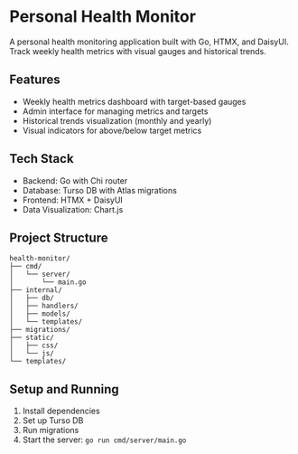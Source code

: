 # Personal Health Monitor

A personal health monitoring application built with Go, HTMX, and DaisyUI. Track weekly health metrics with visual gauges and historical trends.

## Features
- Weekly health metrics dashboard with target-based gauges
- Admin interface for managing metrics and targets
- Historical trends visualization (monthly and yearly)
- Visual indicators for above/below target metrics

## Tech Stack
- Backend: Go with Chi router
- Database: Turso DB with Atlas migrations
- Frontend: HTMX + DaisyUI
- Data Visualization: Chart.js

## Project Structure
```
health-monitor/
├── cmd/
│   └── server/
│       └── main.go
├── internal/
│   ├── db/
│   ├── handlers/
│   ├── models/
│   └── templates/
├── migrations/
├── static/
│   ├── css/
│   └── js/
└── templates/
```

## Setup and Running
1. Install dependencies
2. Set up Turso DB
3. Run migrations
4. Start the server: `go run cmd/server/main.go`
